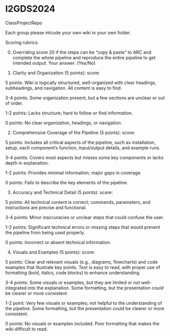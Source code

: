 # I2GDS2024
ClassProjectRepo

Each group please inlcude your own wiki in your own folder.

Scoring rubrics:

0. Overriding score 20 if the steps can be “copy & paste” to ARC and complete the whole pipeline and reproduce the entire pipeline to get intended output. Your answer: (Yes/No) 

1. Clarity and Organization (5 points): score:  

5 points: Wiki is logically structured, well-organized with clear headings, subheadings, and navigation. All content is easy to find. 

3-4 points: Some organization present, but a few sections are unclear or out of order. 

1-2 points: Lacks structure; hard to follow or find information. 

0 points: No clear organization, headings, or navigation. 

2. Comprehensive Coverage of the Pipeline (5 points): score:  

5 points: Includes all critical aspects of the pipeline, such as installation, setup, each component’s function, input/output details, and example runs. 

3-4 points: Covers most aspects but misses some key components or lacks depth in explanation. 

1-2 points: Provides minimal information; major gaps in coverage. 

0 points: Fails to describe the key elements of the pipeline. 

3. Accuracy and Technical Detail (5 points): score:  

5 points: All technical content is correct; commands, parameters, and instructions are precise and functional. 

3-4 points: Minor inaccuracies or unclear steps that could confuse the user. 

1-2 points: Significant technical errors or missing steps that would prevent the pipeline from being used properly. 

0 points: Incorrect or absent technical information. 

4. Visuals and Examples (5 points): score: 

5 points: Clear and relevant visuals (e.g., diagrams, flowcharts) and code examples that illustrate key points. Text is easy to read, with proper use of formatting (bold, italics, code blocks) to enhance understanding. 

3-4 points: Some visuals or examples, but they are limited or not well-integrated into the explanation. Some formatting, but the presentation could be clearer or more consistent. 

1-2 point: Very few visuals or examples; not helpful to the understanding of the pipeline. Some formatting, but the presentation could be clearer or more consistent. 

0 points: No visuals or examples included. Poor formatting that makes the wiki difficult to read. 
